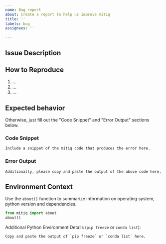```yaml
---
name: Bug report
about: Create a report to help us improve mitiq
title: ''
labels: bug
assignees: ''

---
```


<!-- Before submitting an issue please make sure you are: -->
<!-- running the latest version of mitiq -->
<!-- checked to make sure this bug has not already been reported -->


## Issue Description
<!-- A short description of the bug here, along with what you expected the behavior to be. -->

<!-- Thanks for helping us improve mitiq! 🙂 -->

## How to Reproduce

1. ...
2. ...
3. ...

## Expected behavior
<!-- A clear and concise description of what you expected to happen. -->

Otherwise, just fill out the "Code Snippet" and "Error Output" sections below.

### Code Snippet

```python
Include a snippet of the mitiq code that produces the error here.
```

### Error Output

```
Additionally, please copy and paste the output of the above code here.
```

Environment Context
-------------------

Use the `about()` function to summarize information on operating system, python version and dependencies.
```python
from mitiq import about
about()
```

Additional Python Environment Details (`pip freeze` or `conda list`):

```
Copy and paste the output of `pip freeze` or `conda list` here.
```
